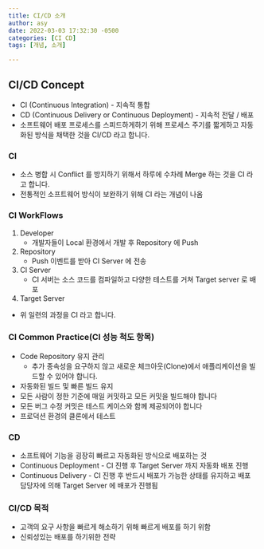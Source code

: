 ```yaml
---
title: CI/CD 소개
author: asy
date: 2022-03-03 17:32:30 -0500
categories: [CI CD]
tags: [개념, 소개]

---
```




## CI/CD Concept

- CI (Continuous Integration) - 지속적 통합
- CD (Continuous Delivery or Continuous Deployment) - 지속적 전달 / 배포
- 소프트웨어 배포 프로세스를 스피드하게하기 위해 프로세스 주기를 짧게하고 자동화된 방식을 채택한 것을 CI/CD 라고 합니다.

### CI

- 소스 병합 시 Conflict 를 방지하기 위해서 하루에 수차례 Merge 하는 것을 CI 라고 합니다.
- 전통적인 소프트웨어 방식이 보완하기 위해 CI 라는 개념이 나옴

### CI WorkFlows

1. Developer
   - 개발자들이 Local 환경에서 개발 후 Repository 에 Push
2. Repository
   - Push 이벤트를 받아 CI Server 에 전송
3. CI Server
   - CI 서버는 소스 코드를 컴파일하고 다양한 테스트를 거쳐 Target server 로 배포
4. Target Server

- 위 일련의 과정을 CI 라고 합니다.

### CI Common Practice(CI 성능 척도 항목)

- Code Repository 유지 관리 
  - 추가 종속성을 요구하지 않고 새로운 체크아웃(Clone)에서 애플리케이션을 빌드할 수 있어야 합니다.
- 자동화된 빌드 및 빠른 빌드 유지
- 모든 사람이 정한 기준에 매일 커밋하고 모든 커밋을 빌드해야 합니다
- 모든 버그 수정 커밋은 테스트 케이스와 함께 제공되어야 합니다
- 프로덕션 환경의 클론에서 테스트

### CD

- 소프트웨어 기능을 굉장히 빠르고 자동화된 방식으로 배포하는 것
- Continuous Deployment - CI 진행 후 Target Server 까지 자동화 배포 진행
- Continuous Delivery - CI 진행 후 반드시 배포가 가능한 상태를 유지하고 배포 담당자에 의해 Target Server 에 배포가 진행됨

### CI/CD 목적

- 고객의 요구 사항을 빠르게 해소하기 위해 빠르게 배포를 하기 위함
- 신뢰성있는 배포를 하기위한 전략